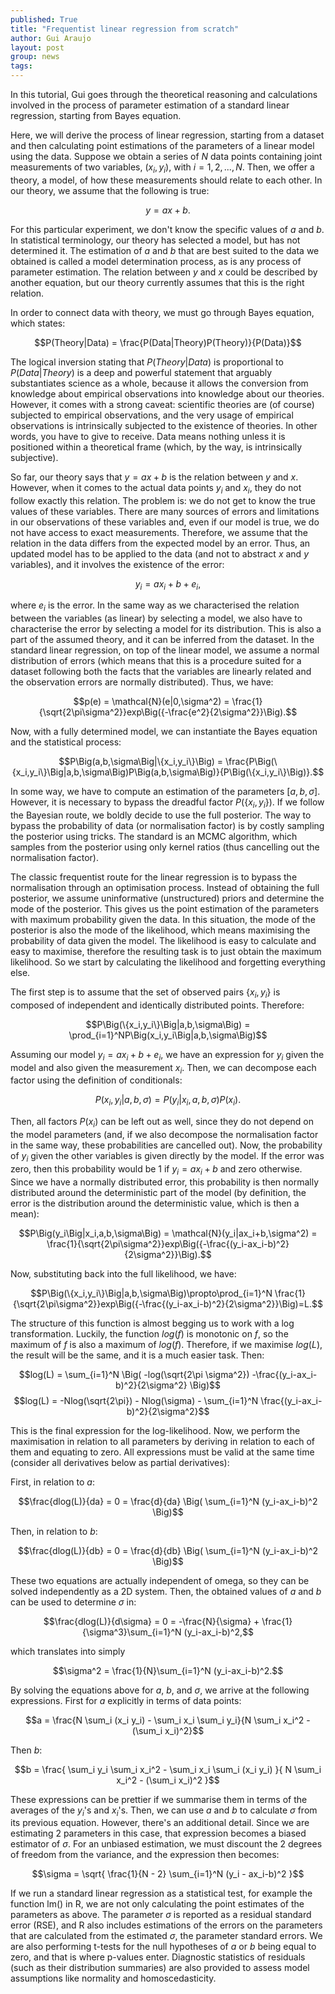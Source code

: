 ```yaml
---
published: True
title: "Frequentist linear regression from scratch"
author: Gui Araujo
layout: post
group: news
tags: 
---
```


In this tutorial, Gui goes through the theoretical reasoning and calculations involved in the process of parameter estimation of a standard linear regression, starting from Bayes equation.

Here, we will derive the process of linear regression, starting from a dataset and then calculating point estimations of the parameters of a linear model using the data. Suppose we obtain a series of $N$ data points containing joint measurements of two variables, $(x_i,y_i)$, with $i=1,2,...,N$. Then, we offer a theory, a model, of how these measurements should relate to each other. In our theory, we assume that the following is true:

$$y = ax+b.$$

For this particular experiment, we don't know the specific values of $a$ and $b$. In statistical terminology, our theory has selected a model, but has not determined it. The estimation of $a$ and $b$ that are best suited to the data we obtained is called a model determination process, as is any process of parameter estimation. The relation between $y$ and $x$ could be described by another equation, but our theory currently assumes that this is the right relation.

In order to connect data with theory, we must go through Bayes equation, which states:

$$P(Theory|Data) = \frac{P(Data|Theory)P(Theory)}{P(Data)}$$

The logical inversion stating that $P(Theory|Data)$ is proportional to $P(Data|Theory)$ is a deep and powerful statement that arguably substantiates science as a whole, because it allows the conversion from knowledge about empirical observations into knowledge about our theories. However, it comes with a strong caveat: scientific theories are (of course) subjected to empirical observations, and the very usage of empirical observations is intrinsically subjected to the existence of theories. In other words, you have to give to receive. Data means nothing unless it is positioned within a theoretical frame (which, by the way, is intrinsically subjective).

So far, our theory says that $y = ax+b$ is the relation between $y$ and $x$. However, when it comes to the actual data points $y_i$ and $x_i$, they do not follow exactly this relation. The problem is: we do not get to know the true values of these variables. There are many sources of errors and limitations in our observations of these variables and, even if our model is true, we do not have access to exact measurements. Therefore, we assume that the relation in the data differs from the expected model by an error. Thus, an updated model has to be applied to the data (and not to abstract $x$ and $y$ variables), and it involves the existence of the error:

$$y_i = ax_i+b+e_i,$$

where $e_i$ is the error. In the same way as we characterised the relation between the variables (as linear) by selecting a model, we also have to characterise the error by selecting a model for its distribution. This is also a part of the assumed theory, and it can be inferred from the dataset. In the standard linear regression, on top of the linear model, we assume a normal distribution of errors (which means that this is a procedure suited for a dataset following both the facts that the variables are linearly related and the observation errors are normally distributed). Thus, we have:

$$p(e) = \mathcal{N}(e|0,\sigma^2) = \frac{1}{\sqrt{2\pi\sigma^2}}exp\Big({-\frac{e^2}{2\sigma^2}}\Big).$$

Now, with a fully determined model, we can instantiate the Bayes equation and the statistical process:

$$P\Big(a,b,\sigma\Big|\{x_i,y_i\}\Big) = \frac{P\Big(\{x_i,y_i\}\Big|a,b,\sigma\Big)P\Big(a,b,\sigma\Big)}{P\Big(\{x_i,y_i\}\Big)}.$$

In some way, we have to compute an estimation of the parameters $[a,b,\sigma]$. However, it is necessary to bypass the dreadful factor $P\Big(\{x_i,y_i\}\Big)$. If we follow the Bayesian route, we boldly decide to use the full posterior. The way to bypass the probability of data (or normalisation factor) is by costly sampling the posterior using tricks. The standard is an MCMC algorithm, which samples from the posterior using only kernel ratios (thus cancelling out the normalisation factor).

The classic frequentist route for the linear regression is to bypass the normalisation through an optimisation process. Instead of obtaining the full posterior, we assume uninformative (unstructured) priors and determine the mode of the posterior. This gives us the point estimation of the parameters with maximum probability given the data. In this situation, the mode of the posterior is also the mode of the likelihood, which means maximising the probability of data given the model. The likelihood is easy to calculate and easy to maximise, therefore the resulting task is to just obtain the maximum likelihood. So we start by calculating the likelihood and forgetting everything else.

The first step is to assume that the set of observed pairs $\{x_i,y_i\}$ is composed of independent and identically distributed points. Therefore:

$$P\Big(\{x_i,y_i\}\Big|a,b,\sigma\Big) = \prod_{i=1}^NP\Big(x_i,y_i\Big|a,b,\sigma\Big)$$

Assuming our model $y_i = ax_i+b+e_i$, we have an expression for $y_i$ given the model and also given the measurement $x_i$. Then, we can decompose each factor using the definition of conditionals:

$$P\Big(x_i,y_i\Big|a,b,\sigma\Big) = P\Big(y_i\Big|x_i,a,b,\sigma\Big)P(x_i).$$

Then, all factors $P(x_i)$ can be left out as well, since they do not depend on the model parameters (and, if we also decompose the normalisation factor in the same way, these probabilities are cancelled out). Now, the probability of $y_i$ given the other variables is given directly by the model. If the error was zero, then this probability would be $1$ if $y_i=ax_i+b$ and zero otherwise. Since we have a normally distributed error, this probability is then normally distributed around the deterministic part of the model (by definition, the error is the distribution around the deterministic value, which is then a mean):

$$P\Big(y_i\Big|x_i,a,b,\sigma\Big) = \mathcal{N}(y_i|ax_i+b,\sigma^2) = \frac{1}{\sqrt{2\pi\sigma^2}}exp\Big({-\frac{(y_i-ax_i-b)^2}{2\sigma^2}}\Big).$$

Now, substituting back into the full likelihood, we have:

$$P\Big(\{x_i,y_i\}\Big|a,b,\sigma\Big)\propto\prod_{i=1}^N \frac{1}{\sqrt{2\pi\sigma^2}}exp\Big({-\frac{(y_i-ax_i-b)^2}{2\sigma^2}}\Big)=L.$$

The structure of this function is almost begging us to work with a log transformation. Luckily, the function $log(f)$ is monotonic on $f$, so the maximum of $f$ is also a maximum of $log(f)$. Therefore, if we maximise $log(L)$, the result will be the same, and it is a much easier task. Then:

$$log(L) = \sum_{i=1}^N \Big( -log(\sqrt{2\pi \sigma^2}) -\frac{(y_i-ax_i-b)^2}{2\sigma^2} \Big)$$
$$log(L) = -Nlog(\sqrt{2\pi}) - Nlog(\sigma) - \sum_{i=1}^N \frac{(y_i-ax_i-b)^2}{2\sigma^2}$$

This is the final expression for the log-likelihood. Now, we perform the maximisation in relation to all parameters by deriving in relation to each of them and equating to zero. All expressions must be valid at the same time (consider all derivatives below as partial derivatives):

First, in relation to $a$:

$$\frac{dlog(L)}{da} = 0 = \frac{d}{da} \Big(   \sum_{i=1}^N (y_i-ax_i-b)^2  \Big)$$

Then, in relation to $b$:

$$\frac{dlog(L)}{db} = 0 = \frac{d}{db} \Big(   \sum_{i=1}^N (y_i-ax_i-b)^2  \Big)$$

These two equations are actually independent of omega, so they can be solved independently as a 2D system. Then, the obtained values of $a$ and $b$ can be used to determine $\sigma$ in:

$$\frac{dlog(L)}{d\sigma} = 0 = -\frac{N}{\sigma} + \frac{1}{\sigma^3}\sum_{i=1}^N (y_i-ax_i-b)^2,$$

which translates into simply

$$\sigma^2 = \frac{1}{N}\sum_{i=1}^N (y_i-ax_i-b)^2.$$

By solving the equations above for $a$, $b$, and $\sigma$, we arrive at the following expressions. First for $a$ explicitly in terms of data points:

$$a =  \frac{N \sum_i (x_i y_i) - \sum_i x_i \sum_i y_i}{N \sum_i x_i^2 - (\sum_i x_i)^2}$$

Then $b$:

$$b = \frac{ \sum_i y_i \sum_i x_i^2 - \sum_i x_i \sum_i (x_i y_i) }{ N \sum_i x_i^2 - (\sum_i x_i)^2 }$$

These expressions can be prettier if we summarise them in terms of the averages of the $y_i$'s and $x_i$'s. Then, we can use $a$ and $b$ to calculate $\sigma$ from its previous equation. However, there's an additional detail. Since we are estimating 2 parameters in this case, that expression becomes a biased estimator of $\sigma$. For an unbiased estimation, we must discount the 2 degrees of freedom from the variance, and the expression then becomes:

$$\sigma = \sqrt{ \frac{1}{N - 2} \sum_{i=1}^N (y_i - ax_i-b)^2 }$$

If we run a standard linear regression as a statistical test, for example the function lm() in R, we are not only calculating the point estimates of the parameters as above. The parameter $\sigma$ is reported as a residual standard error (RSE), and R also includes estimations of the errors on the parameters that are calculated from the estimated $\sigma$, the parameter standard errors. We are also performing t-tests for the null hypotheses of $a$ or $b$ being equal to zero, and that is where p-values enter. Diagnostic statistics of residuals (such as their distribution summaries) are also provided to assess model assumptions like normality and homoscedasticity.
